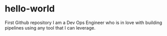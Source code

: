 # hello-world
First Github repository
I am a Dev Ops Engineer who is in love with building pipelines using any tool that I can leverage.

